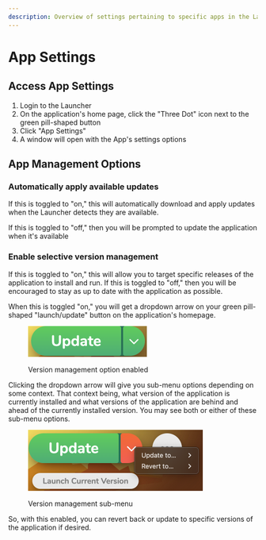 ```yaml
---
description: Overview of settings pertaining to specific apps in the Launcher
---
```


# App Settings

## Access App Settings

1. Login to the Launcher
2. On the application's home page, click the "Three Dot" icon next to the green pill-shaped button
3. Click "App Settings"
4. A window will open with the App's settings options

## App Management Options

### Automatically apply available updates

If this is toggled to "on," this will automatically download and apply updates when the Launcher detects they are available.&#x20;

If this is toggled to "off," then you will be prompted to update the application when it's available

### Enable selective version management

If this is toggled to "on," this will allow you to target specific releases of the application to install and run. If this is toggled to "off," then you will be encouraged to stay as up to date with the application as possible.

When this is toggled "on," you will get a dropdown arrow on your green pill-shaped "launch/update" button on the application's homepage.

<figure><img src="../../.gitbook/assets/image (5).png" alt="" width="240"><figcaption><p>Version management option enabled</p></figcaption></figure>

Clicking the dropdown arrow will give you sub-menu options depending on some context. That context being, what version of the application is currently installed and what versions of the application are behind and ahead of the currently installed version. You may see both or either of these sub-menu options.

<figure><img src="../../.gitbook/assets/image (1) (1).png" alt="" width="353"><figcaption><p>Version management sub-menu</p></figcaption></figure>

So, with this enabled, you can revert back or update to specific versions of the application if desired.



